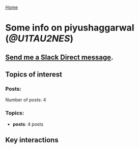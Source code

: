 [Home](https://kelu124.github.io/echommunity/)

# Some info on __piyushaggarwal__ (_@U1TAU2NES_)


## [Send me a Slack Direct message](https://echopen.slack.com/messages/@piyushaggarwal/).

## Topics of interest

### Posts: 

Number of posts: 4

### Topics:

* __posts__: 4 posts

## Key interactions 


